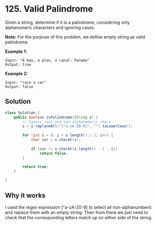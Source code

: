 # 125. Valid Palindrome

Given a string, determine if it is a palindrome, considering only alphanumeric characters and ignoring cases.

**Note:** For the purpose of this problem, we define empty string as valid palindrome.

**Example 1:**

```
Input: "A man, a plan, a canal: Panama"
Output: true
```

**Example 2:**

```
Input: "race a car"
Output: false
```

## Solution

```java
class Solution {
    public boolean isPalindrome(String s) {
        // Ignore case and non-alphanumeric chars
        s = s.replaceAll("[^a-zA-Z0-9]", "").toLowerCase();
        
        for (int i = 0; i < s.length() / 2; i++) {
            char cur = s.charAt(i);
            
            if (cur != s.charAt(s.length() - 1 - i))
                return false;
        }
        
        return true;
    }
    
}
```

## Why it works

I used the regex expression [^a-zA-Z0-9] to select all non-alphanumberic and replace them with an empty string. Then from there we just need to check that the corresponding letters match up on either side of the string.
